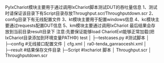 PyIxChariot模块主要用于通过调用IxChariot脚本测试DUT的吞吐量信息
1、测试时请保证该目录下有Script目录存放Throughput.scr/Throughputdown.scr
2、config目录下有无线配置文件
3、kt模块主要用于配置windows信息
4、kc模块主要通过requests配置DUT信息
5、km模块主要通过调用IxChariot
最后结果会存放到当前目录result目录下
注意:先要保证能够load ChariotExt能够正常加载(把IxChariot目录添加到环境变量PATH中)
test
│
├─testcases.py	#测试脚本
│
├─config	#无线接口配置文件
│      cfg.xml
│      ra0-tenda_ganraoceshi.xml
│
├─result	#结果保存文件目录
├─Script	#Ixchariot 脚本
│      Throughput.scr
│      Throughputdown.scr
